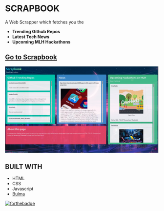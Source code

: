 # SCRAPBOOK

A Web Scrapper which fetches you the 
<ul>
  <li><strong>Trending Github Repos</strong></li>
  <li><strong>Latest Tech News</strong></li>
  <li><strong>Upcoming MLH Hackathons</strong></li>
  </ul>
  
## <a href="https://nanna7077.github.io/LHDBuild22/scrapbook/">Go to Scrapbook</a>

![site image](https://github.com/nanna7077/LHDBuild22/blob/main/scrapbook/preview.png?raw=true)
  
## BUILT WITH
* HTML
* CSS
* Javascript
* [Bulma](https://bulma.io/)

[![forthebadge](https://forthebadge.com/images/badges/built-with-love.svg)](https://forthebadge.com)
